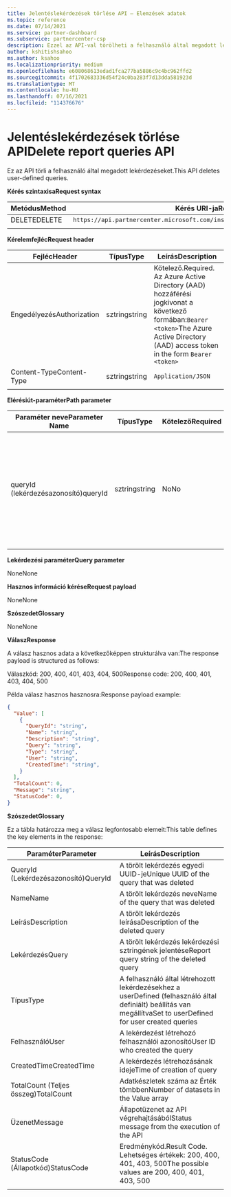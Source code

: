 ```yaml
---
title: Jelentéslekérdezések törlése API – Elemzések adatok
ms.topic: reference
ms.date: 07/14/2021
ms.service: partner-dashboard
ms.subservice: partnercenter-csp
description: Ezzel az API-val törölheti a felhasználó által megadott lekérdezéseket Partnerközpont elemzésekben.
author: kshitishsahoo
ms.author: ksahoo
ms.localizationpriority: medium
ms.openlocfilehash: e608068613edad1fca277ba5886c9c4bc962ffd2
ms.sourcegitcommit: 4f1702683336d54f24c0ba283f7d13dda581923d
ms.translationtype: MT
ms.contentlocale: hu-HU
ms.lasthandoff: 07/16/2021
ms.locfileid: "114376676"
---
```

# <a name="delete-report-queries-api"></a><span data-ttu-id="21a6b-103">Jelentéslekérdezések törlése API</span><span class="sxs-lookup"><span data-stu-id="21a6b-103">Delete report queries API</span></span>

<span data-ttu-id="21a6b-104">Ez az API törli a felhasználó által megadott lekérdezéseket.</span><span class="sxs-lookup"><span data-stu-id="21a6b-104">This API deletes user-defined queries.</span></span>

<span data-ttu-id="21a6b-105">**Kérés szintaxisa**</span><span class="sxs-lookup"><span data-stu-id="21a6b-105">**Request syntax**</span></span>

|    <span data-ttu-id="21a6b-106">Metódus</span><span class="sxs-lookup"><span data-stu-id="21a6b-106">Method</span></span>    |    <span data-ttu-id="21a6b-107">Kérés URI-ja</span><span class="sxs-lookup"><span data-stu-id="21a6b-107">Request URI</span></span>    |
|    ----    |    ----    |
|    <span data-ttu-id="21a6b-108">DELETE</span><span class="sxs-lookup"><span data-stu-id="21a6b-108">DELETE</span></span>    |    `https://api.partnercenter.microsoft.com/insights/v1/mpn/ScheduledQueries/{queryId}` |
|        |        |

<span data-ttu-id="21a6b-109">**Kérelemfejléc**</span><span class="sxs-lookup"><span data-stu-id="21a6b-109">**Request header**</span></span>

|    <span data-ttu-id="21a6b-110">Fejléc</span><span class="sxs-lookup"><span data-stu-id="21a6b-110">Header</span></span>    |    <span data-ttu-id="21a6b-111">Típus</span><span class="sxs-lookup"><span data-stu-id="21a6b-111">Type</span></span>    |    <span data-ttu-id="21a6b-112">Leírás</span><span class="sxs-lookup"><span data-stu-id="21a6b-112">Description</span></span>    |
|    ----    |    ----    |    ----    |
|    <span data-ttu-id="21a6b-113">Engedélyezés</span><span class="sxs-lookup"><span data-stu-id="21a6b-113">Authorization</span></span>    |    <span data-ttu-id="21a6b-114">sztring</span><span class="sxs-lookup"><span data-stu-id="21a6b-114">string</span></span>    |    <span data-ttu-id="21a6b-115">Kötelező.</span><span class="sxs-lookup"><span data-stu-id="21a6b-115">Required.</span></span> <span data-ttu-id="21a6b-116">Az Azure Active Directory (AAD) hozzáférési jogkivonat a következő formában:`Bearer <token>`</span><span class="sxs-lookup"><span data-stu-id="21a6b-116">The Azure Active Directory (AAD) access token in the form `Bearer <token>`</span></span>    |
|    <span data-ttu-id="21a6b-117">Content-Type</span><span class="sxs-lookup"><span data-stu-id="21a6b-117">Content-Type</span></span>    |    <span data-ttu-id="21a6b-118">sztring</span><span class="sxs-lookup"><span data-stu-id="21a6b-118">string</span></span>    |    `Application/JSON`    |
|        |        |        |

<span data-ttu-id="21a6b-119">**Elérésiút-paraméter**</span><span class="sxs-lookup"><span data-stu-id="21a6b-119">**Path parameter**</span></span>

|    <span data-ttu-id="21a6b-120">Paraméter neve</span><span class="sxs-lookup"><span data-stu-id="21a6b-120">Parameter Name</span></span>    |    <span data-ttu-id="21a6b-121">Típus</span><span class="sxs-lookup"><span data-stu-id="21a6b-121">Type</span></span>    |    <span data-ttu-id="21a6b-122">Kötelező</span><span class="sxs-lookup"><span data-stu-id="21a6b-122">Required</span></span>    |    <span data-ttu-id="21a6b-123">Leírás</span><span class="sxs-lookup"><span data-stu-id="21a6b-123">Description</span></span>    |
|    ----    |    ----    |    ----    |    ----    |
|    <span data-ttu-id="21a6b-124">queryId (lekérdezésazonosító)</span><span class="sxs-lookup"><span data-stu-id="21a6b-124">queryId</span></span>     |    <span data-ttu-id="21a6b-125">sztring</span><span class="sxs-lookup"><span data-stu-id="21a6b-125">string</span></span>     |    <span data-ttu-id="21a6b-126">No</span><span class="sxs-lookup"><span data-stu-id="21a6b-126">No</span></span>    |    <span data-ttu-id="21a6b-127">Szűrhet, hogy csak a argumentumban megadott azonosítóval megadott lekérdezések adatait lekérdezze</span><span class="sxs-lookup"><span data-stu-id="21a6b-127">Filter to get details of only queries with the ID given in the argument</span></span>     |
|        |        |        |        |

<span data-ttu-id="21a6b-128">**Lekérdezési paraméter**</span><span class="sxs-lookup"><span data-stu-id="21a6b-128">**Query parameter**</span></span>

<span data-ttu-id="21a6b-129">None</span><span class="sxs-lookup"><span data-stu-id="21a6b-129">None</span></span>

<span data-ttu-id="21a6b-130">**Hasznos információ kérése**</span><span class="sxs-lookup"><span data-stu-id="21a6b-130">**Request payload**</span></span>

<span data-ttu-id="21a6b-131">None</span><span class="sxs-lookup"><span data-stu-id="21a6b-131">None</span></span>

<span data-ttu-id="21a6b-132">**Szószedet**</span><span class="sxs-lookup"><span data-stu-id="21a6b-132">**Glossary**</span></span>

<span data-ttu-id="21a6b-133">None</span><span class="sxs-lookup"><span data-stu-id="21a6b-133">None</span></span>

<span data-ttu-id="21a6b-134">**Válasz**</span><span class="sxs-lookup"><span data-stu-id="21a6b-134">**Response**</span></span>

<span data-ttu-id="21a6b-135">A válasz hasznos adata a következőképpen strukturálva van:</span><span class="sxs-lookup"><span data-stu-id="21a6b-135">The response payload is structured as follows:</span></span>

<span data-ttu-id="21a6b-136">Válaszkód: 200, 400, 401, 403, 404, 500</span><span class="sxs-lookup"><span data-stu-id="21a6b-136">Response code: 200, 400, 401, 403, 404, 500</span></span>

<span data-ttu-id="21a6b-137">Példa válasz hasznos hasznosra:</span><span class="sxs-lookup"><span data-stu-id="21a6b-137">Response payload example:</span></span>

```json
{ 
  "Value": [ 
    { 
      "QueryId": "string", 
      "Name": "string", 
      "Description": "string", 
      "Query": "string", 
      "Type": "string", 
      "User": "string", 
      "CreatedTime": "string", 
    } 
  ], 
  "TotalCount": 0, 
  "Message": "string", 
  "StatusCode": 0, 
}
```

<span data-ttu-id="21a6b-138">**Szószedet**</span><span class="sxs-lookup"><span data-stu-id="21a6b-138">**Glossary**</span></span>

<span data-ttu-id="21a6b-139">Ez a tábla határozza meg a válasz legfontosabb elemeit:</span><span class="sxs-lookup"><span data-stu-id="21a6b-139">This table defines the key elements in the response:</span></span>

|    <span data-ttu-id="21a6b-140">Paraméter</span><span class="sxs-lookup"><span data-stu-id="21a6b-140">Parameter</span></span>    |    <span data-ttu-id="21a6b-141">Leírás</span><span class="sxs-lookup"><span data-stu-id="21a6b-141">Description</span></span>    |
|    ----    |    ----    |
|    <span data-ttu-id="21a6b-142">QueryId (Lekérdezésazonosító)</span><span class="sxs-lookup"><span data-stu-id="21a6b-142">QueryId</span></span>     |    <span data-ttu-id="21a6b-143">A törölt lekérdezés egyedi UUID-je</span><span class="sxs-lookup"><span data-stu-id="21a6b-143">Unique UUID of the query that was deleted</span></span>    |
|    <span data-ttu-id="21a6b-144">Name</span><span class="sxs-lookup"><span data-stu-id="21a6b-144">Name</span></span>     |    <span data-ttu-id="21a6b-145">A törölt lekérdezés neve</span><span class="sxs-lookup"><span data-stu-id="21a6b-145">Name of the query that was deleted</span></span>    |
|    <span data-ttu-id="21a6b-146">Leírás</span><span class="sxs-lookup"><span data-stu-id="21a6b-146">Description</span></span>     |    <span data-ttu-id="21a6b-147">A törölt lekérdezés leírása</span><span class="sxs-lookup"><span data-stu-id="21a6b-147">Description of the deleted query</span></span>     |
|    <span data-ttu-id="21a6b-148">Lekérdezés</span><span class="sxs-lookup"><span data-stu-id="21a6b-148">Query</span></span>     |    <span data-ttu-id="21a6b-149">A törölt lekérdezés lekérdezési sztringének jelentése</span><span class="sxs-lookup"><span data-stu-id="21a6b-149">Report query string of the deleted query</span></span>    |
|    <span data-ttu-id="21a6b-150">Típus</span><span class="sxs-lookup"><span data-stu-id="21a6b-150">Type</span></span>     |    <span data-ttu-id="21a6b-151">A felhasználó által létrehozott lekérdezésekhez a userDefined (felhasználó által definiált) beállítás van megállítva</span><span class="sxs-lookup"><span data-stu-id="21a6b-151">Set to userDefined for user created queries</span></span>     |
|    <span data-ttu-id="21a6b-152">Felhasználó</span><span class="sxs-lookup"><span data-stu-id="21a6b-152">User</span></span>     |    <span data-ttu-id="21a6b-153">A lekérdezést létrehozó felhasználói azonosító</span><span class="sxs-lookup"><span data-stu-id="21a6b-153">User ID who created the query</span></span>     |
|    <span data-ttu-id="21a6b-154">CreatedTime</span><span class="sxs-lookup"><span data-stu-id="21a6b-154">CreatedTime</span></span>     |    <span data-ttu-id="21a6b-155">A lekérdezés létrehozásának ideje</span><span class="sxs-lookup"><span data-stu-id="21a6b-155">Time of creation of query</span></span>     |
|    <span data-ttu-id="21a6b-156">TotalCount (Teljes összeg)</span><span class="sxs-lookup"><span data-stu-id="21a6b-156">TotalCount</span></span>     |    <span data-ttu-id="21a6b-157">Adatkészletek száma az Érték tömbben</span><span class="sxs-lookup"><span data-stu-id="21a6b-157">Number of datasets in the Value array</span></span>     |
|    <span data-ttu-id="21a6b-158">Üzenet</span><span class="sxs-lookup"><span data-stu-id="21a6b-158">Message</span></span>     |    <span data-ttu-id="21a6b-159">Állapotüzenet az API végrehajtásából</span><span class="sxs-lookup"><span data-stu-id="21a6b-159">Status message from the execution of the API</span></span>     |
|    <span data-ttu-id="21a6b-160">StatusCode (Állapotkód)</span><span class="sxs-lookup"><span data-stu-id="21a6b-160">StatusCode</span></span>     |    <span data-ttu-id="21a6b-161">Eredménykód.</span><span class="sxs-lookup"><span data-stu-id="21a6b-161">Result Code.</span></span> <span data-ttu-id="21a6b-162">Lehetséges értékek: 200, 400, 401, 403, 500</span><span class="sxs-lookup"><span data-stu-id="21a6b-162">The possible values are 200, 400, 401, 403, 500</span></span>     |
|        |        |
